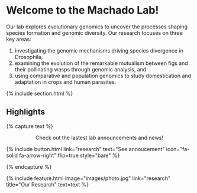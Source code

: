 ---
---

# Welcome to the Machado Lab!

 Our lab explores evolutionary genomics to uncover the processes shaping species formation and genomic diversity. Our research focuses on three key areas: 
  1. investigating the genomic mechanisms driving species divergence in Drosophila, 
  2. examining the evolution of the remarkable mutualism between figs and their pollinating wasps through genomic analysis, and 
  3. using comparative and population genomics to study domestication and adaptation in crops and human parasites.

{% include section.html %}

## Highlights

{% capture text %}

<p style="text-align:center;"> Check out the lastest lab announcements and news! </p>

{%
  include button.html
  link="research"
  text="See annoucement"
  icon="fa-solid fa-arrow-right"
  flip=true
  style="bare"
%}

{% endcapture %}

{%
  include feature.html
  image="images/photo.jpg"
  link="research"
  title="Our Research"
  text=text
%}